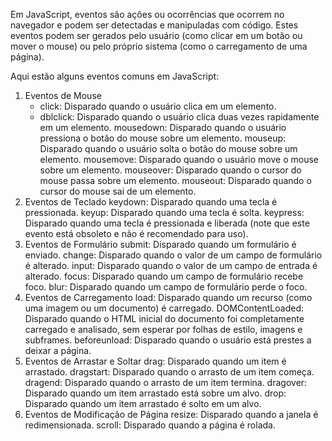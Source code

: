 Em JavaScript, eventos são ações ou ocorrências que ocorrem no navegador e podem ser detectadas e manipuladas com código. Estes eventos podem ser gerados pelo usuário (como clicar em um botão ou mover o mouse) ou pelo próprio sistema (como o carregamento de uma página).

Aqui estão alguns eventos comuns em JavaScript:

1. Eventos de Mouse
   - click: Disparado quando o usuário clica em um elemento.
   - dblclick: Disparado quando o usuário clica duas vezes rapidamente em um elemento.
   mousedown: Disparado quando o usuário pressiona o botão do mouse sobre um elemento.
   mouseup: Disparado quando o usuário solta o botão do mouse sobre um elemento.
   mousemove: Disparado quando o usuário move o mouse sobre um elemento.
   mouseover: Disparado quando o cursor do mouse passa sobre um elemento.
   mouseout: Disparado quando o cursor do mouse sai de um elemento.
2. Eventos de Teclado
   keydown: Disparado quando uma tecla é pressionada.
   keyup: Disparado quando uma tecla é solta.
   keypress: Disparado quando uma tecla é pressionada e liberada (note que este evento está obsoleto e não é recomendado para uso).
3. Eventos de Formulário
   submit: Disparado quando um formulário é enviado.
   change: Disparado quando o valor de um campo de formulário é alterado.
   input: Disparado quando o valor de um campo de entrada é alterado.
   focus: Disparado quando um campo de formulário recebe foco.
   blur: Disparado quando um campo de formulário perde o foco.
4. Eventos de Carregamento
   load: Disparado quando um recurso (como uma imagem ou um documento) é carregado.
   DOMContentLoaded: Disparado quando o HTML inicial do documento foi completamente carregado e analisado, sem esperar por folhas de estilo, imagens e subframes.
   beforeunload: Disparado quando o usuário está prestes a deixar a página.
5. Eventos de Arrastar e Soltar
   drag: Disparado quando um item é arrastado.
   dragstart: Disparado quando o arrasto de um item começa.
   dragend: Disparado quando o arrasto de um item termina.
   dragover: Disparado quando um item arrastado está sobre um alvo.
   drop: Disparado quando um item arrastado é solto em um alvo.
6. Eventos de Modificação de Página
   resize: Disparado quando a janela é redimensionada.
   scroll: Disparado quando a página é rolada.
